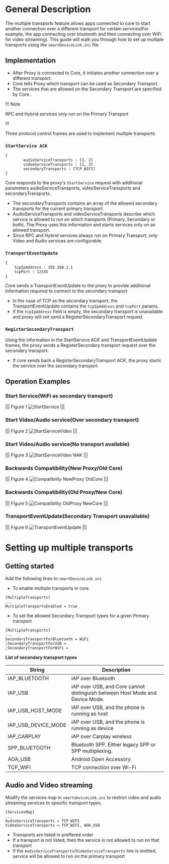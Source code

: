 # General Description

The multiple transports feature allows apps connected to core to start another connection over a different transport for certain services(For example, the app connecting over bluetooth and then connecting over WiFi for video streaming). This guide will walk you through how to set up multiple transports using the `smartDeviceLink.ini` file.

## Implementation
- After Proxy is connected to Core, it initiates another connection over a different transport.
- Core tells Proxy which transport can be used as Secondary Transport.
- The services that are allowed on the Secondary Transport are specified by Core.

!!! Note

RPC and Hybrid services only run on the Primary Transport

!!!

Three protocol control frames are used to implement multiple transports

### `StartService ACK`
```
{
    	audioServiceTransports : [1, 2]
    	videoServiceTransports : [1, 2]
    	secondaryTransports : [TCP_WIFI]
}
```

Core responds to the proxy's `StartService` request with additional parameters audioServiceTransports, videoServiceTransports and secondaryTransports.   

- The secondaryTransports contains an array of the allowed secondary transports for the current primary transport. 
- AudioServiceTransports and videoServiceTransports describe which service is allowed to run on which transports (Primary, Secondary or both). The Proxy uses this information and starts services only on an allowed transport.
- Since RPC and Hybrid services always run on Primary Transport, only Video and Audio services are configurable.

### `TransportEventUpdate`
```
{
    tcpIpAddress : 192.168.1.1
    tcpPort : 12345
}
```

Core sends a TransportEventUpdate to the proxy to provide additional information required to connect to the secondary transport  

- In the case of TCP as the secondary transport, the TransportEventUpdate contains the `tcpIpAddress` and `tcpPort` params.
- If the `tcpIpAddress` field is empty, the secondary transport is unavailable and proxy will not send a RegisterSecondaryTransport request 

### `RegisterSecondaryTransport`

Using the information in the StartService ACK and TransportEventUpdate frames, the proxy sends a RegisterSecondary transport request over the secondary transport.
- If core sends back a RegisterSecondaryTransport ACK, the proxy starts the service over the secondary transport

## Operation Examples
### Start Service(WiFi as secondary transport)  

|||
Figure 1
![StartService](./assets/StartService.png)
|||

### Start Video/Audio service(Over secondary transport)  

|||
Figure 2
![StartServiceVideo](./assets/StartService_Video.png)
|||

### Start Video/Audio service(No transport available)  

|||
Figure 3
![StartServiceVideo NAK](./assets/StartServiceNAK_Video.png)
|||

### Backwards Compatibility(New Proxy/Old Core)  

|||
Figure 4
![Compatibility NewProxy OldCore](./assets/Compatibility_NP_OC.png)
|||

### Backwards Compatibility(Old Proxy/New Core)  

|||
Figure 5
![Compatibility OldProxy NewCore](./assets/Compatibility_OP_NC.png)
|||

### TransportEventUpdate(Secondary Transport unavailable)  

|||
Figure 6
![TransportEventUpdate](./assets/TransportEventUpdate_Disconnected.png)
|||

# Setting up multiple transports

## Getting started

Add the following lines to `smartDeviceLink.ini`

- To enable multiple transports in core

```
[MultipleTransports]
...
MultipleTransportsEnabled = true
```

- To set the allowed Secondary Transport types for a given Primary transport

```
[MultipleTransports]
...
SecondaryTransportForBluetooth = WiFi
;SecondaryTransportForUSB =
;SecondaryTransportForWiFi =
```

**List of secondary transport types**

| String | Description |
| ------ | ----------- |
|IAP_BLUETOOTH |	iAP over Bluetooth|
|IAP_USB |	iAP over USB, and Core cannot distinguish between Host Mode and Device Mode.|
|IAP_USB_HOST_MODE |	iAP over USB, and the phone is running as host|
|IAP_USB_DEVICE_MODE |	iAP over USB, and the phone is running as device|
|IAP_CARPLAY|	iAP over Carplay wireless|
|SPP_BLUETOOTH|	Bluetooth SPP. Either legacy SPP or SPP multiplexing.|
|AOA_USB|	Android Open Accessory|
|TCP_WIFI|	TCP connection over Wi-Fi|


## Audio and Video streaming

Modify the services map in `smartdeviceLink.ini` to restrict video and audio streaming services to specific transport types.

```
[ServicesMap]
...
AudioServiceTransports = TCP_WIFI
VideoServiceTransports = TCP_WIFI, AOA_USB
```
- Transports are listed in preffered order
- If a transport is not listed, then the service is not allowed to run on that transport
- If the `AudioServiceTransports`/`VideoServiceTransports` line is omitted, service will be allowed to run on the primary transport

